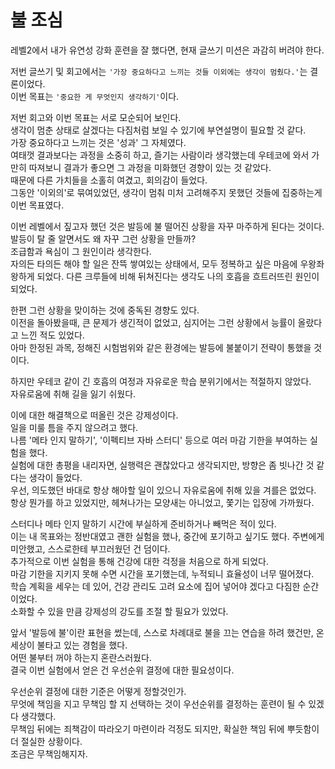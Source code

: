 # 불 조심

레벨2에서 내가 유연성 강화 훈련을 잘 했다면, 현재 글쓰기 미션은 과감히 버려야 한다.

저번 글쓰기 및 회고에서는 ```'가장 중요하다고 느끼는 것들 이외에는 생각이 멈췄다.'```는 결론이었다.  
이번 목표는 ```'중요한 게 무엇인지 생각하기'```이다.

저번 회고와 이번 목표는 서로 모순되어 보인다.  
생각이 멈춘 상태로 살겠다는 다짐처럼 보일 수 있기에 부연설명이 필요할 것 같다.  
가장 중요하다고 느끼는 것은 '성과' 그 자체였다.  
여태껏 결과보다는 과정을 소중히 하고, 즐기는 사람이라 생각했는데 우테코에 와서 가만히 따져보니 결과가 좋으면 그 과정을 미화했던 경향이 있는 것 같았다.  
때문에 다른 가치들을 소홀히 여겼고, 회의감이 들었다.  
그동안 '이외의'로 묶여있었던, 생각이 멈춰 미처 고려해주지 못했던 것들에 집중하는게 이번 목표였다.

이번 레벨에서 짚고자 했던 것은 발등에 불 떨어진 상황을 자꾸 마주하게 된다는 것이다.  
발등이 탈 줄 알면서도 왜 자꾸 그런 상황을 만들까?  
조급함과 욕심이 그 원인이라 생각한다.   
자의든 타의든 해야 할 일은 잔뜩 쌓여있는 상태에서, 모두 정복하고 싶은 마음에 우왕좌왕하게 되었다.
다른 크루들에 비해 뒤쳐진다는 생각도 나의 호흡을 흐트러뜨린 원인이 되었다.

한편 그런 상황을 맞이하는 것에 중독된 경향도 있다.  
이전을 돌아봤을때, 큰 문제가 생긴적이 없었고, 심지어는 그런 상황에서 능률이 올랐다고 느낀 적도 있었다.  
아마 한정된 과목, 정해진 시험범위와 같은 환경에는 발등에 불붙이기 전략이 통했을 것이다.

하지만 우테코 같이 긴 호흡의 여정과 자유로운 학습 분위기에서는 적절하지 않았다.  
자유로움에 취해 길을 잃기 쉬웠다.

이에 대한 해결책으로 떠올린 것은 강제성이다.  
일을 미룰 틈을 주지 않으려고 했다.  
나름 '메타 인지 말하기', '이펙티브 자바 스터디' 등으로 여러 마감 기한을 부여하는 실험을 했다.     
실험에 대한 총평을 내리자면, 실행력은 괜찮았다고 생각되지만, 방향은 좀 빗나간 것 같다는 생각이 들었다.  
우선, 의도했던 바대로 항상 해야할 일이 있으니 자유로움에 취해 있을 겨를은 없었다.  
항상 뭔가를 하고 있었지만, 헤쳐나가는 모양새는 아니었고, 쫓기는 입장에 가까웠다.

스터디나 메타 인지 말하기 시간에 부실하게 준비하거나 빼먹은 적이 있다.  
이는 내 목표와는 정반대였고 괜한 실험을 했나, 중간에 포기하고 싶기도 했다. 주변에게 미안했고, 스스로한테 부끄러웠던 건 덤이다.  
추가적으로 이번 실험을 통해 건강에 대한 걱정을 처음으로 하게 되었다.  
마감 기한을 지키지 못해 수면 시간을 포기했는데, 누적되니 효율성이 너무 떨어졌다.   
학습 계획을 세우는 데 있어, 건강 관리도 고려 요소에 집어 넣어야 겠다고 다짐한 순간이었다.  
소화할 수 있을 만큼 강제성의 강도를 조절 할 필요가 있었다.

앞서 '발등에 불'이란 표현을 썼는데, 스스로 차례대로 불을 끄는 연습을 하려 했건만, 온 세상이 불타고 있는 경험을 했다.  
어떤 불부터 꺼야 하는지 혼란스러웠다.  
결국 이번 실험에서 얻은 건 우선순위 결정에 대한 필요성이다.

우선순위 결정에 대한 기준은 어떻게 정할것인가.  
무엇에 책임을 지고 무책임 할 지 선택하는 것이 우선순위를 결정하는 훈련이 될 수 있겠다 생각했다.  
무책임 뒤에는 죄책감이 따라오기 마련이라 걱정도 되지만, 확실한 책임 뒤에 뿌듯함이 더 절실한 상황이다.  
조금은 무책임해지자.

